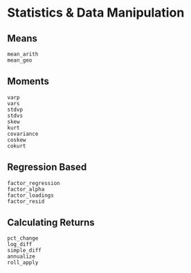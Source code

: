 # Statistics & Data Manipulation

## Means
````@docs
mean_arith
mean_geo
````

## Moments
````@docs
varp
vars
stdvp
stdvs
skew
kurt
covariance
coskew
cokurt
````

## Regression Based
````@docs
factor_regression
factor_alpha
factor_loadings
factor_resid
````
## Calculating Returns
````@docs
pct_change
log_diff
simple_diff
annualize
roll_apply
````